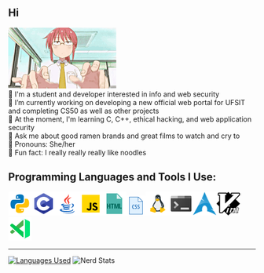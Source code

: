 ## Hi
![](https://github.com/Noodulz/Noodulz/blob/master/kobayashiprogramming.gif) <br/>
🍜 I'm a student and developer interested in info and web security <br/>
🍜 I’m currently working on developing a new official web portal for UFSIT and completing CS50 as well as other projects <br/>
🍜 At the moment, I'm learning C, C++, ethical hacking, and web application security <br/>
🍜 Ask me about good ramen brands and great films to watch and cry to <br/>
🍜 Pronouns: She/her <br/>
🍜 Fun fact: I really really really like noodles <br/>


## Programming Languages and Tools I Use:

![](https://github.com/Noodulz/Noodulz/blob/master/ico/python.png)![](https://github.com/Noodulz/Noodulz/blob/master/ico/c.png)![](https://github.com/Noodulz/Noodulz/blob/master/ico/java.png)![](https://github.com/Noodulz/Noodulz/blob/master/ico/javascript.png)![](https://github.com/Noodulz/Noodulz/blob/master/ico/html.png)![](https://github.com/Noodulz/Noodulz/blob/master/ico/css.png)![](https://github.com/Noodulz/Noodulz/blob/master/ico/linux.png)![](https://github.com/Noodulz/Noodulz/blob/master/ico/bash.png)![](https://github.com/Noodulz/Noodulz/blob/master/ico/arch.png)![](https://github.com/Noodulz/Noodulz/blob/master/ico/vim.png)![](https://github.com/Noodulz/Noodulz/blob/master/ico/visualstudio.png)
<br/>
______________________________________________________________________________________________________________________________________
[![Languages Used](https://github-readme-stats.vercel.app/api/top-langs/?username=Noodulz&layout=compact)](https://github.com/anuraghazra/github-readme-stats)
![Nerd Stats](https://github-readme-stats.vercel.app/api/?username=Noodulz&show_icons=true&title_color=1F75C8&icon_color=2AA410&text_color=043667&bg_color=ffffff)
